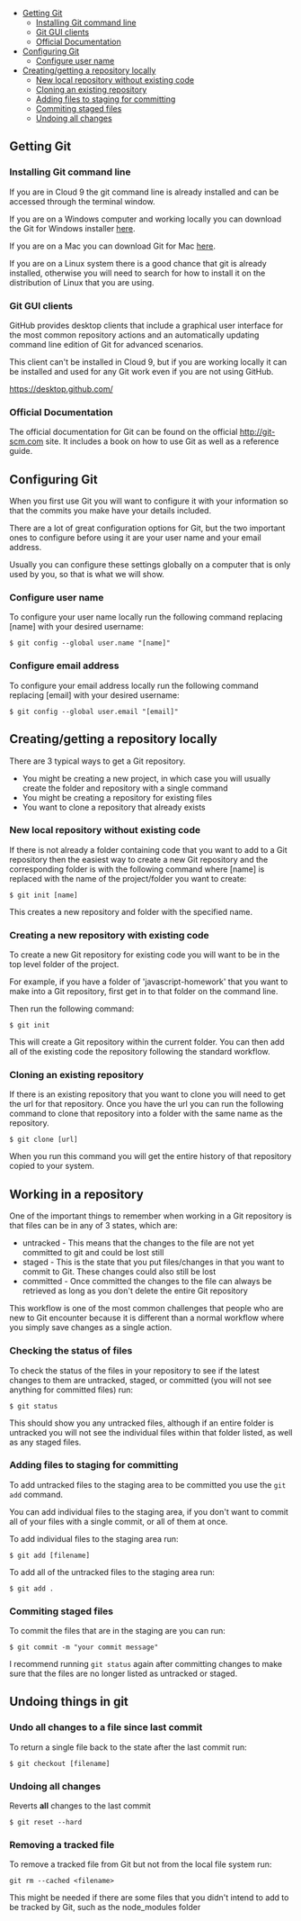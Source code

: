 - [Getting Git](#getting-git)
  - [Installing Git command line](#installing-git-command-line)
  - [Git GUI clients](#git-gui-clients)
  - [Official Documentation](#official-documentation)
- [Configuring Git](#configuring-git)
  - [Configure user name](#configure-user-name)
- [Creating/getting a repository locally](#creatinggetting-a-repository-locally)
  - [New local repository without existing code](#new-local-repository-without-existing-code)
  - [Cloning an existing repository](#cloning-an-existing-repository)
  - [Adding files to staging for committing](#adding-files-to-staging-for-committing)
  - [Commiting staged files](#commiting-staged-files)
  - [Undoing all changes](#undoing-all-changes)

## Getting Git

### Installing Git command line
If you are in Cloud 9 the git command line is already installed and can be accessed through the terminal window.

If you are on a Windows computer and working locally you can download the Git for Windows installer [here](https://git-scm.com/download/win).

If you are on a Mac you can download Git for Mac [here](https://git-scm.com/download/mac).

If you are on a Linux system there is a good chance that git is already installed, otherwise you will need to search for how to install it on the distribution of Linux that you are using.

### Git GUI clients

GitHub provides desktop clients that include a graphical user interface for the most common repository actions and an automatically updating command line edition of Git for advanced scenarios.

This client can't be installed in Cloud 9, but if you are working locally it can be installed and used for any Git work even if you are not using GitHub.

https://desktop.github.com/

### Official Documentation
The official documentation for Git can be found on the official http://git-scm.com site. It includes a book on how to use Git as well as a reference guide.


## Configuring Git
When you first use Git you will want to configure it with your information so that the commits you make have your details included. 

There are a lot of great configuration options for Git, but the two important ones to configure before using it are your user name and your email address.

Usually you can configure these settings globally on a computer that is only used by you, so that is what we will show.

### Configure user name

To configure your user name locally run the following command replacing [name] with your desired username:

```$ git config --global user.name "[name]"```

### Configure email address

To configure your email address locally run the following command replacing [email] with your desired username:

```$ git config --global user.email "[email]"```

## Creating/getting a repository locally
There are 3 typical ways to get a Git repository.

* You might be creating a new project, in which case you will usually create the folder and repository with a single command
* You might be creating a repository for existing files
* You want to clone a repository that already exists

### New local repository without existing code
If there is not already a folder containing code that you want to add to a Git repository then the easiest way to create a new Git repository and the corresponding folder is with the following command where [name] is replaced with the name of the project/folder you want to create:

```$ git init [name]```

This creates a new repository and folder with the specified name.

### Creating a new repository with existing code
To create a new Git repository for existing code you will want to be in the top level folder of the project. 

For example, if you have a folder of 'javascript-homework' that you want to make into a Git repository, first get in to that folder on the command line.

Then run the following command:

```$ git init```

This will create a Git repository within the current folder. You can then add all of the existing code the repository following the standard workflow.

### Cloning an existing repository
If there is an existing repository that you want to clone you will need to get the url for that repository. Once you have the url you can run the following command to clone that repository into a folder with the same name as the repository.

```$ git clone [url]```

When you run this command you will get the entire history of that repository copied to your system.


## Working in a repository
One of the important things to remember when working in a Git repository is that files can be in any of 3 states, which are:

* untracked - This means that the changes to the file are not yet committed to git and could be lost still
* staged - This is the state that you put files/changes in that you want to commit to Git. These changes could also still be lost
* committed - Once committed the changes to the file can always be retrieved as long as you don't delete the entire Git repository

This workflow is one of the most common challenges that people who are new to Git encounter because it is different than a normal workflow where you simply save changes as a single action.

### Checking the status of files
To check the status of the files in your repository to see if the latest changes to them are untracked, staged, or committed (you will not see anything for committed files) run:

```$ git status```

This should show you any untracked files, although if an entire folder is untracked you will not see the individual files within that folder listed, as well as any staged files.

### Adding files to staging for committing
To add untracked files to the staging area to be committed you use the `git add` command. 

You can add individual files to the staging area, if you don't want to commit all of your files with a single commit, or all of them at once. 

To add individual files to the staging area run:

```$ git add [filename]```

To add all of the untracked files to the staging area run:

```$ git add .```

### Commiting staged files
To commit the files that are in the staging are you can run:

```$ git commit -m "your commit message"```

I recommend running `git status` again after committing changes to make sure that the files are no longer listed as untracked or staged.

## Undoing things in git

### Undo all changes to a file since last commit
To return a single file back to the state after the last commit run:

```$ git checkout [filename]```


### Undoing all changes

Reverts **all** changes to the last commit

```$ git reset --hard```


### Removing a tracked file
To remove a tracked file from Git but not from the local file system run:

```
git rm --cached <filename>
```

This might be needed if there are some files that you didn't intend to add to be tracked by Git, such as the node_modules folder

